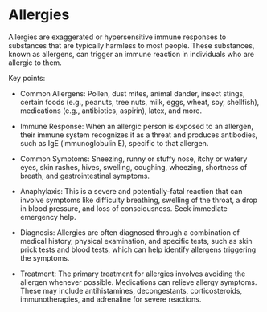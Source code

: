 # Allergies

Allergies are exaggerated or hypersensitive immune responses to substances that are typically harmless to most people. These substances, known as allergens, can trigger an immune reaction in individuals who are allergic to them.

Key points:

* Common Allergens: Pollen, dust mites, animal dander, insect stings, certain foods (e.g., peanuts, tree nuts, milk, eggs, wheat, soy, shellfish), medications (e.g., antibiotics, aspirin), latex, and more.

* Immune Response: When an allergic person is exposed to an allergen, their immune system recognizes it as a threat and produces antibodies, such as IgE (immunoglobulin E), specific to that allergen.

* Common Symptoms: Sneezing, runny or stuffy nose, itchy or watery eyes, skin rashes, hives, swelling, coughing, wheezing, shortness of breath, and gastrointestinal symptoms.

* Anaphylaxis: This is a severe and potentially-fatal reaction that can involve symptoms like difficulty breathing, swelling of the throat, a drop in blood pressure, and loss of consciousness. Seek immediate emergency help.

* Diagnosis: Allergies are often diagnosed through a combination of medical history, physical examination, and specific tests, such as skin prick tests and blood tests, which can help identify allergens triggering the symptoms.

* Treatment: The primary treatment for allergies involves avoiding the allergen whenever possible. Medications can relieve allergy symptoms. These may include antihistamines, decongestants, corticosteroids, immunotherapies, and adrenaline for severe reactions.
